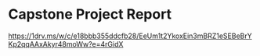 # Capstone Project Report

https://1drv.ms/w/c/e18bbb355ddcfb28/EeUm1t2YkoxEin3mBRZ1eSEBeBrYKp2qqAAxAkyr48moWw?e=4rGidX
